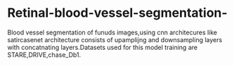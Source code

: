 # Retinal-blood-vessel-segmentation-
Blood vessel segmentation of funuds images,using cnn architecures like satircasenet architecture consists of upamplijng and downsampling layers with concatnating layers.Datasets used for this model training are STARE,DRIVE,chase_Db1.
